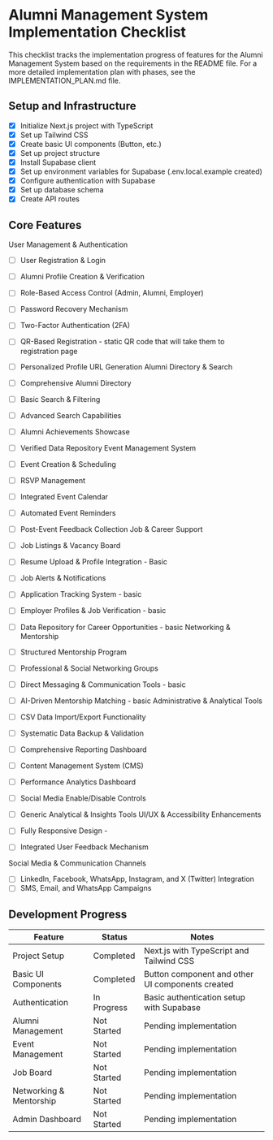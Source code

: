 # Alumni Management System Implementation Checklist

This checklist tracks the implementation progress of features for the Alumni Management System based on the requirements in the README file. For a more detailed implementation plan with phases, see the IMPLEMENTATION_PLAN.md file.

## Setup and Infrastructure

- [x] Initialize Next.js project with TypeScript
- [x] Set up Tailwind CSS
- [x] Create basic UI components (Button, etc.)
- [x] Set up project structure
- [x] Install Supabase client
- [x] Set up environment variables for Supabase (.env.local.example created)
- [x] Configure authentication with Supabase
- [x] Set up database schema
- [x] Create API routes

## Core Features
User Management & Authentication
- [ ] User Registration & Login
- [ ] Alumni Profile Creation & Verification
- [ ] Role-Based Access Control (Admin, Alumni, Employer)
- [ ] Password Recovery Mechanism
- [ ] Two-Factor Authentication (2FA)
- [ ] QR-Based Registration - static QR code that will take them to registration page
- [ ] Personalized Profile URL Generation
Alumni Directory & Search
- [ ] Comprehensive Alumni Directory
- [ ] Basic Search & Filtering
- [ ] Advanced Search Capabilities
- [ ] Alumni Achievements Showcase
- [ ] Verified Data Repository
Event Management System
- [ ] Event Creation & Scheduling
- [ ] RSVP Management
- [ ] Integrated Event Calendar
- [ ] Automated Event Reminders
- [ ] Post-Event Feedback Collection
Job & Career Support
- [ ] Job Listings & Vacancy Board
- [ ] Resume Upload & Profile Integration - Basic
- [ ] Job Alerts & Notifications
- [ ] Application Tracking System - basic 
- [ ] Employer Profiles & Job Verification - basic
- [ ] Data Repository for Career Opportunities - basic
Networking & Mentorship
- [ ] Structured Mentorship Program
- [ ] Professional & Social Networking Groups
- [ ] Direct Messaging & Communication Tools - basic
- [ ] AI-Driven Mentorship Matching - basic
Administrative & Analytical Tools
- [ ] CSV Data Import/Export Functionality
- [ ] Systematic Data Backup & Validation
- [ ] Comprehensive Reporting Dashboard
- [ ] Content Management System (CMS)
- [ ] Performance Analytics Dashboard
- [ ] Social Media Enable/Disable Controls
- [ ] Generic Analytical & Insights Tools
UI/UX & Accessibility Enhancements

- [ ] Fully Responsive Design -
- [ ] Integrated User Feedback Mechanism

Social Media & Communication Channels
- [ ] LinkedIn, Facebook, WhatsApp, Instagram, and X (Twitter) Integration
- [ ] SMS, Email, and WhatsApp Campaigns

## Development Progress

| Feature | Status | Notes |
|---------|--------|-------|
| Project Setup | Completed | Next.js with TypeScript and Tailwind CSS |
| Basic UI Components | Completed | Button component and other UI components created |
| Authentication | In Progress | Basic authentication setup with Supabase |
| Alumni Management | Not Started | Pending implementation |
| Event Management | Not Started | Pending implementation |
| Job Board | Not Started | Pending implementation |
| Networking & Mentorship | Not Started | Pending implementation |
| Admin Dashboard | Not Started | Pending implementation |